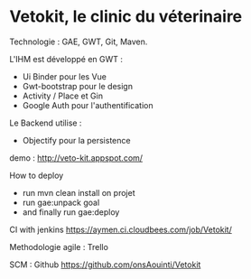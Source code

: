 Vetokit, le clinic du véterinaire
=======

Technologie : GAE, GWT, Git, Maven.


L'IHM est développé en GWT :
  * Ui Binder pour les Vue
  * Gwt-bootstrap pour le design
  * Activity / Place et Gin
  * Google Auth pour l'authentification


Le Backend utilise :
  * Objectify pour la persistence

 demo : http://veto-kit.appspot.com/




How to deploy
  * run mvn clean install on projet
  * run gae:unpack goal
  * and finally run gae:deploy


CI with jenkins
https://aymen.ci.cloudbees.com/job/Vetokit/

Methodologie agile : Trello

SCM : Github
https://github.com/onsAouinti/Vetokit





